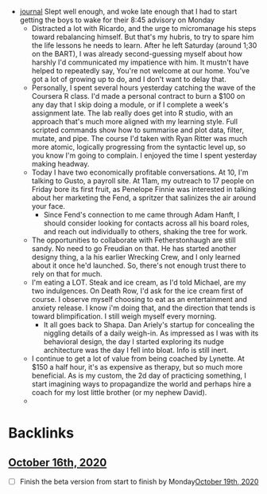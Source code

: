 - [journal](<journal.md>) Slept well enough, and woke late enough that I had to start getting the boys to wake for their 8:45 advisory on Monday
    - Distracted a lot with Ricardo, and the urge to micromanage his steps toward rebalancing himself. But that's my hubris, to try to spare him the life lessons he needs to learn. After he left Saturday (around 1;30 on the BART), I was already second-guessing myself about how harshly I'd communicated my impatience with him. It mustn't have helped to repeatedly say, You're not welcome at our home. You've got a lot of growing up to do, and I don't want to delay that.
    - Personally, I spent several hours yesterday catching the wave of the Coursera R class. I'd made a personal contract to burn a $100 on any day that I skip doing a module, or if I complete a week's assignment late. The lab really does get into R studio, with an approach that's much more aligned with my learning style. Full scripted commands show how to summarise and plot data, filter, mutate, and pipe. The course I'd taken with Ryan Ritter was much more atomic, logically progressing from the syntactic level up, so you know I'm going to complain. I enjoyed the time I spent yesterday making headway.
    - Today I have two economically profitable conversations. At 10, I'm talking to Gusto, a payroll site. At 11am, my outreach to 17 people on Friday bore its first fruit, as Penelope Finnie was interested in talking about her marketing the Fend, a spritzer that salinizes the air around your face. 
        - Since Fend's connection to me came through Adam Hanft, I should consider looking for contacts across all his board roles, and reach out individually to others, shaking the tree for work.
    - The opportunities to collaborate with Fetherstonhaugh are still sandy. No need to go Freudian on that. He has started another designy thing, a la his earlier Wrecking Crew, and I only learned about it once he'd launched. So, there's not enough trust there to rely on that for much.
    - I'm eating a LOT. Steak and ice cream, as I'd told Michael, are my two indulgences. On Death Row, I'd ask for the ice cream first of course. I observe myself choosing to eat as an entertainment and anxiety release. I know i'm doing that, and the direction that tends is toward blimpification. I still weigh myself every morning.  
        - It all goes back to Shapa. Dan Ariely's startup for concealing the niggling details of a daily weigh-in. As impressed as I was with its behavioral design, the day I started exploring its nudge architecture was the day I fell into bloat. Info is still inert. 
    - I continue to get a  lot of value from being coached by Lynette. At $150 a half hour, it's as expensive as therapy, but so much more beneficial. As is my custom, the 2d day of practicing something, I start imagining ways to propagandize the world and perhaps hire a coach for my lost little brother (or my nephew David). 
    - 

# Backlinks
## [October 16th, 2020](<October 16th, 2020.md>)
- [ ] Finish the beta version from start to finish by Monday[October 19th, 2020](<October 19th, 2020.md>)

